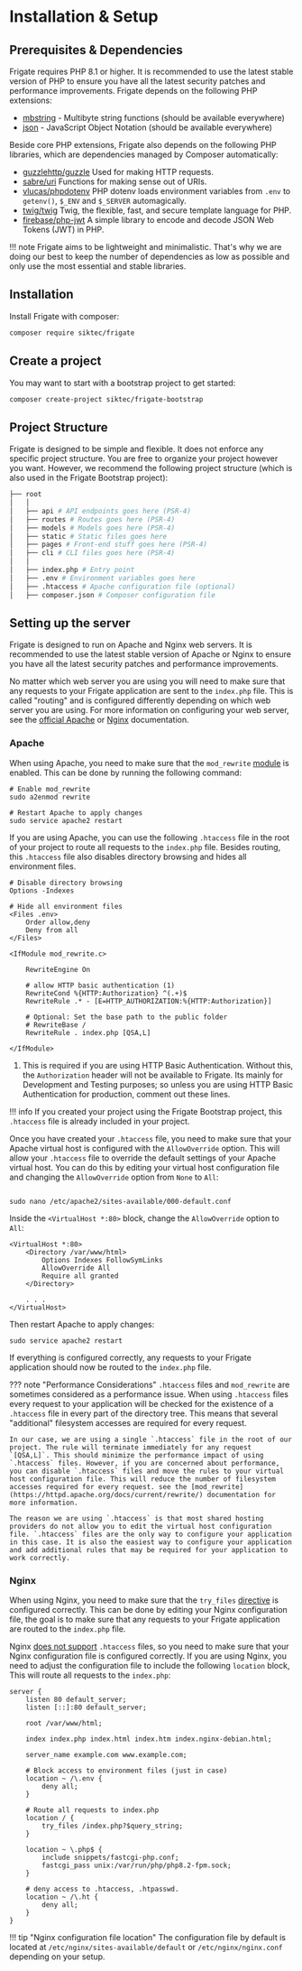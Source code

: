 # Installation & Setup


## Prerequisites & Dependencies 

Frigate requires PHP 8.1 or higher. It is recommended to use the latest stable version of PHP to ensure you have all the latest security patches and performance improvements.
Frigate depends on the following PHP extensions:

-  [mbstring](https://www.php.net/manual/en/book.mbstring.php) - Multibyte string functions (should be available everywhere)
-  [json](https://www.php.net/manual/en/book.json.php) - JavaScript Object Notation (should be available everywhere)

Beside core PHP extensions, Frigate also depends on the following PHP libraries, which are dependencies managed by Composer automatically:

- [guzzlehttp/guzzle](https://github.com/guzzle/guzzle) Used for making HTTP requests.
- [sabre/uri](https://github.com/sabre-io/uri) Functions for making sense out of URIs.
- [vlucas/phpdotenv](https://github.com/vlucas/phpdotenv) PHP dotenv loads environment variables from `.env` to `getenv()`, `$_ENV` and `$_SERVER` automagically.
- [twig/twig](https://github.com/twigphp/Twig) Twig, the flexible, fast, and secure template language for PHP.
- [firebase/php-jwt](https://github.com/firebase/php-jwt) A simple library to encode and decode JSON Web Tokens (JWT) in PHP.

!!! note
    Frigate aims to be lightweight and minimalistic. That's why we are doing our best to keep the number of dependencies as low as possible and only use the most essential and stable libraries.

## Installation

Install Frigate with composer:

```bash
composer require siktec/frigate
```

## Create a project

You may want to start with a bootstrap project to get started:

```bash
composer create-project siktec/frigate-bootstrap
```

## Project Structure

Frigate is designed to be simple and flexible. It does not enforce any specific project structure. You are free to organize your project however you want. However, we recommend the following project structure (which is also used in the Frigate Bootstrap project):

```bash
├── root
│   │
│   ├── api # API endpoints goes here (PSR-4)
│   ├── routes # Routes goes here (PSR-4)
│   ├── models # Models goes here (PSR-4)
│   ├── static # Static files goes here
│   ├── pages # Front-end stuff goes here (PSR-4)
│   ├── cli # CLI files goes here (PSR-4)
│   │
│   ├── index.php # Entry point
│   ├── .env # Environment variables goes here
│   ├── .htaccess # Apache configuration file (optional)
│   ├── composer.json # Composer configuration file
```



## Setting up the server

Frigate is designed to run on Apache and Nginx web servers. It is recommended to use the latest stable version of Apache or Nginx to ensure you have all the latest security patches and performance improvements.

No matter which web server you are using you will need to make sure that any requests to your Frigate application are sent to the `index.php` file. This is called "routing" and is configured differently depending on which web server you are using. For more information on configuring your web server, see the [official Apache](https://httpd.apache.org/docs/current/) or [Nginx](https://docs.nginx.com/nginx/admin-guide/web-server/web-server/) documentation.

### Apache

When using Apache, you need to make sure that the `mod_rewrite` [module](https://httpd.apache.org/docs/current/mod/mod_rewrite.html) is enabled. This can be done by running the following command:

```shell
# Enable mod_rewrite
sudo a2enmod rewrite

# Restart Apache to apply changes
sudo service apache2 restart
```

If you are using Apache, you can use the following `.htaccess` file in the root of your project to route all requests to the `index.php` file.
Besides routing, this `.htaccess` file also disables directory browsing and hides all environment files.

``` { .apacheconf .annotate }
# Disable directory browsing
Options -Indexes

# Hide all environment files
<Files .env>
    Order allow,deny
    Deny from all
</Files>

<IfModule mod_rewrite.c>
    
    RewriteEngine On 

    # allow HTTP basic authentication (1)
    RewriteCond %{HTTP:Authorization} ^(.+)$
    RewriteRule .* - [E=HTTP_AUTHORIZATION:%{HTTP:Authorization}]

    # Optional: Set the base path to the public folder
    # RewriteBase / 
    RewriteRule . index.php [QSA,L]

</IfModule>
```

1. This is required if you are using HTTP Basic Authentication. Without this, the `Authorization` header will not be available to Frigate. Its mainly for Development and Testing purposes; so unless you are using HTTP Basic Authentication for production, comment out these lines.

!!! info
    If you created your project using the Frigate Bootstrap project, this `.htaccess` file is already included in your project.

Once you have created your `.htaccess` file, you need to make sure that your Apache virtual host is configured with the `AllowOverride` option. This will allow your `.htaccess` file to override the default settings of your Apache virtual host. You can do this by editing your virtual host configuration file and changing the `AllowOverride` option from `None` to `All`:

``` { .apacheconf .annotate }

sudo nano /etc/apache2/sites-available/000-default.conf

```

Inside the `<VirtualHost *:80>` block, change the `AllowOverride` option to `All`:

``` apacheconf hl_lines="4"
<VirtualHost *:80>
    <Directory /var/www/html>
        Options Indexes FollowSymLinks
        AllowOverride All
        Require all granted
    </Directory>
    
    . . .
</VirtualHost>
```

Then restart Apache to apply changes:

```shell
sudo service apache2 restart
```

If everything is configured correctly, any requests to your Frigate application should now be routed to the `index.php` file.

??? note "Performance Considerations"
    `.htaccess` files and `mod_rewrite` are sometimes considered as a performance issue. When using `.htaccess` files every request to your application will be checked for the existence of a `.htaccess` file in every part of the directory tree. This means that several "additional" filesystem accesses are required for every request.

    In our case, we are using a single `.htaccess` file in the root of our project. The rule will terminate immediately for any request `[QSA,L]`. This should minimize the performance impact of using `.htaccess` files. However, if you are concerned about performance, you can disable `.htaccess` files and move the rules to your virtual host configuration file. This will reduce the number of filesystem accesses required for every request. see the [mod_rewrite](https://httpd.apache.org/docs/current/rewrite/) documentation for more information.

    The reason we are using `.htaccess` is that most shared hosting providers do not allow you to edit the virtual host configuration file. `.htaccess` files are the only way to configure your application in this case. It is also the easiest way to configure your application and add additional rules that may be required for your application to work correctly.

### Nginx

When using Nginx, you need to make sure that the `try_files` [directive](https://nginx.org/en/docs/http/ngx_http_core_module.html#try_files) is configured correctly. This can be done by editing your Nginx configuration file, the goal is to make sure that any requests to your Frigate application are routed to the `index.php` file.

Nginx [does not support](https://www.nginx.com/resources/wiki/start/topics/examples/likeapache-htaccess/) `.htaccess` files, so you need to make sure that your Nginx configuration file is configured correctly. If you are using Nginx, you need to adjust the configuration file to include the following `location` block, This will route all requests to the `index.php`:

```shell hl_lines="11-19"
server {
    listen 80 default_server;
    listen [::]:80 default_server;

    root /var/www/html;

    index index.php index.html index.htm index.nginx-debian.html;

    server_name example.com www.example.com;

    # Block access to environment files (just in case)
    location ~ /\.env { 
        deny all;
    }

    # Route all requests to index.php 
    location / {
        try_files /index.php?$query_string;
    }

    location ~ \.php$ {
        include snippets/fastcgi-php.conf;
        fastcgi_pass unix:/var/run/php/php8.2-fpm.sock;
    }

    # deny access to .htaccess, .htpasswd.
    location ~ /\.ht {
        deny all;
    }
}

``` 

!!! tip "Nginx configuration file location"
    The configuration file by default is located at `/etc/nginx/sites-available/default` or `/etc/nginx/nginx.conf` depending on your setup.